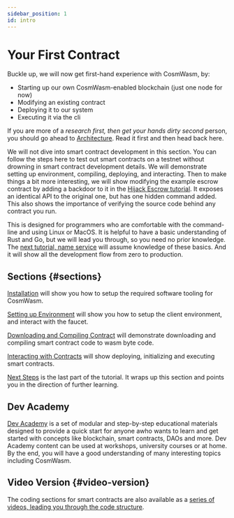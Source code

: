 ```yaml
---
sidebar_position: 1
id: intro
---
```


# Your First Contract

Buckle up, we will now get first-hand experience with CosmWasm, by:

- Starting up our own CosmWasm-enabled blockchain (just one node for now)
- Modifying an existing contract
- Deploying it to our system
- Executing it via the cli

If you are more of a *research first, then get your hands dirty second* person, you should go ahead
to [Architecture](/03-architecture/01-multichain.md). Read it first and then head back here.

We will not dive into smart contract development in this section. You can follow the steps here to test out smart
contracts on a testnet without drowning in smart contract development details. We will demonstrate setting up
environment, compiling, deploying, and interacting. Then to make things a bit more interesting, we will show modifying
the example escrow contract by adding a backdoor to it in the [Hijack Escrow tutorial](/tutorials/hijack-escrow/intro).
It exposes an identical API to the original one, but has one hidden command added. This also shows the importance of
verifying the source code behind any contract you run.

This is designed for programmers who are comfortable with the command-line and using Linux or MacOS. It is helpful to
have a basic understanding of Rust and Go, but we will lead you through, so you need no prior knowledge.
The [next tutorial, name service](/tutorials/name-service/intro) will assume knowledge of these basics. And it will show
all the development flow from zero to production.

## Sections {#sections}

[Installation](02-installation.md) will show you how to setup the required software tooling for CosmWasm.

[Setting up Environment](03-setting-env.md) will show you how to setup the client environment, and interact with the
faucet.

[Downloading and Compiling Contract](04-compile-contract.md) will demonstrate downloading and compiling smart contract
code to wasm byte code.

[Interacting with Contracts](05-interact-with-contract.md) will show deploying, initializing and executing smart
contracts.

[Next Steps](06-next-steps.md) is the last part of the tutorial. It wraps up this section and points you in the
direction of further learning.

## Dev Academy

[Dev Academy](/dev-academy/intro) is a set of modular and step-by-step educational materials designed to provide
a quick start for anyone awho wants to learn and get started with concepts like blockchain, smart contracts, DAOs and
more. Dev Academy content can be used at workshops, university courses or at home. By the end, you will have a good
understanding of many interesting topics including CosmWasm.

## Video Version {#video-version}

The coding sections for smart contracts are also available as
a [series of videos, leading you through the code structure](https://vimeo.com/showcase/6671477).
